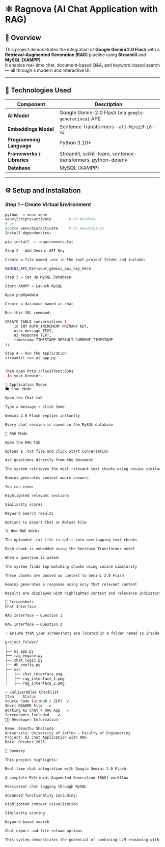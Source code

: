 # ⚛  Ragnova (AI Chat Application with RAG)

## 🧠 Overview
This project demonstrates the integration of **Google Gemini 2.0 Flash** with a **Retrieval-Augmented Generation (RAG)** pipeline using **Streamlit** and **MySQL (XAMPP)**.  
It enables real-time chat, document-based Q&A, and keyword-based search — all through a modern and interactive UI.

---

## 🧩 Technologies Used

| Component | Description |
|------------|-------------|
| **AI Model** | Google Gemini 2.0 Flash (via `google-generativeai` API) |
| **Embeddings Model** | Sentence Transformers – `all-MiniLM-L6-v2` |
| **Programming Language** | Python 3.10+ |
| **Frameworks / Libraries** | Streamlit, scikit-learn, sentence-transformers, python-dotenv |
| **Database** | MySQL (XAMPP) |

---

## ⚙️ Setup and Installation

### Step 1 – Create Virtual Environment
```bash
python -m venv venv
venv\Scripts\activate        # On Windows
# or
source venv/bin/activate     # On macOS/Linux
Install dependencies:

pip install -r requirements.txt

Step 2 – Add Gemini API Key

Create a file named .env in the root project folder and include:

GEMINI_API_KEY=your_gemini_api_key_here

Step 3 – Set Up MySQL Database

Start XAMPP → Launch MySQL

Open phpMyAdmin

Create a database named ai_chat

Run this SQL command:

CREATE TABLE conversations (
    id INT AUTO_INCREMENT PRIMARY KEY,
    user_message TEXT,
    ai_response TEXT,
    timestamp TIMESTAMP DEFAULT CURRENT_TIMESTAMP
);

Step 4 – Run the Application
streamlit run ui_app.py


Then open http://localhost:8501
 in your browser.

💬 Application Modes
🗨️ Chat Mode

Open the Chat tab

Type a message → click Send

Gemini 2.0 Flash replies instantly

Every chat session is saved in the MySQL database

📄 RAG Mode

Open the RAG tab

Upload a .txt file and click Start Conversation

Ask questions directly from the document

The system retrieves the most relevant text chunks using cosine similarity

Gemini generates context-aware answers

You can view:

Highlighted relevant sections

Similarity scores

Keyword search results

Options to Export Chat or Reload File

🔍 How RAG Works

The uploaded .txt file is split into overlapping text chunks

Each chunk is embedded using the Sentence Transformer model

When a question is asked:

The system finds top-matching chunks using cosine similarity

These chunks are passed as context to Gemini 2.0 Flash

Gemini generates a response using only that relevant content

Results are displayed with highlighted context and relevance indicators

📸 Screenshots
Chat Interface

RAG Interface – Question 1

RAG Interface – Question 2

💡 Ensure that your screenshots are located in a folder named ss inside the main project directory.

project_folder/
│
├── ui_app.py
├── rag_engine.py
├── chat_logic.py
├── db_config.py
├── ss/
│   ├── chat_interface.png
│   ├── rag_interface_1.png
│   ├── rag_interface_2.png

✅ Deliverables Checklist
Item	Status
Source Code (GitHub / ZIP)	✔️
Short README File	✔️
Working AI Chat + RAG App	✔️
Screenshots Included	✔️
👨‍💻 Developer Information

Name: Dimuthu Shalinda
University: University of Jaffna – Faculty of Engineering
Project: AI Chat Application with RAG
Date: October 2025

🏁 Summary

This project highlights:

Real-time chat integration with Google Gemini 2.0 Flash

A complete Retrieval-Augmented Generation (RAG) workflow

Persistent chat logging through MySQL

Advanced functionality including:

Highlighted context visualization

Similarity scoring

Keyword-based search

Chat export and file reload options

This system demonstrates the potential of combining LLM reasoning with retrieval-based document grounding, serving as a foundation for intelligent, data-driven applications.